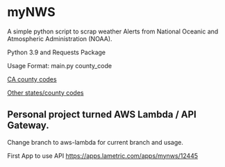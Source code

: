 # myNWS
A simple python script to scrap weather Alerts from National Oceanic and Atmospheric Administration (NOAA).

Python 3.9 and Requests Package

Usage Format: main.py county_code

[CA county codes](https://alerts.weather.gov/cap/ca.php?x=3)

[Other states/county codes](https://alerts.weather.gov/)

## Personal project turned AWS Lambda / API Gateway.

Change branch to aws-lambda for current branch and usage.

First App to use API
https://apps.lametric.com/apps/mynws/12445
